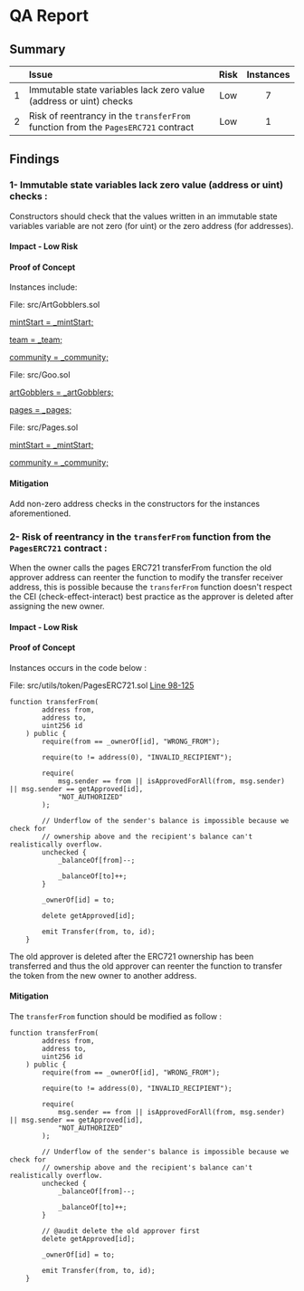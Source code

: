 # QA Report

## Summary

|               | Issue         | Risk     | Instances     |
| :-------------: |:-------------|:-------------:|:-------------:|
| 1      | Immutable state variables lack zero value (address or uint) checks | Low | 7 |
| 2      | Risk of reentrancy in the `transferFrom` function from the `PagesERC721` contract | Low | 1 |

## Findings

### 1- Immutable state variables lack zero value (address or uint) checks  :

Constructors should check that the values written in an immutable state variables variable are not zero (for uint) or the zero address (for addresses).

#### Impact - Low Risk

#### Proof of Concept

Instances include:

File: src/ArtGobblers.sol

[mintStart = _mintStart;](https://github.com/code-423n4/2022-09-artgobblers/blob/main/src/ArtGobblers.sol#L311)

[team = _team;](https://github.com/code-423n4/2022-09-artgobblers/blob/main/src/ArtGobblers.sol#L316)

[community = _community;](https://github.com/code-423n4/2022-09-artgobblers/blob/main/src/ArtGobblers.sol#L317)

File: src/Goo.sol

[artGobblers = _artGobblers;](https://github.com/code-423n4/2022-09-artgobblers/blob/main/src/Goo.sol#L83)

[pages = _pages;](https://github.com/code-423n4/2022-09-artgobblers/blob/main/src/Goo.sol#L84)

File: src/Pages.sol

[mintStart = _mintStart;](https://github.com/code-423n4/2022-09-artgobblers/blob/main/src/Pages.sol#L177)

[community = _community;](https://github.com/code-423n4/2022-09-artgobblers/blob/main/src/Pages.sol#L181)

#### Mitigation
Add non-zero address checks in the constructors for the instances aforementioned.

### 2- Risk of reentrancy in the `transferFrom` function from the `PagesERC721` contract  :

When the owner calls the pages ERC721 transferFrom function the old approver address can reenter the function to modify the transfer receiver address, this is possible because the `transferFrom` function doesn't respect the CEI (check-effect-interact) best practice as the approver is deleted after assigning the new owner.

#### Impact - Low Risk

#### Proof of Concept

Instances occurs in the code below :

File: src/utils/token/PagesERC721.sol [Line 98-125](https://github.com/code-423n4/2022-09-artgobblers/blob/main/src/utils/token/PagesERC721.sol#L98-L125)

```
function transferFrom(
        address from,
        address to,
        uint256 id
    ) public {
        require(from == _ownerOf[id], "WRONG_FROM");

        require(to != address(0), "INVALID_RECIPIENT");

        require(
            msg.sender == from || isApprovedForAll(from, msg.sender) || msg.sender == getApproved[id],
            "NOT_AUTHORIZED"
        );

        // Underflow of the sender's balance is impossible because we check for
        // ownership above and the recipient's balance can't realistically overflow.
        unchecked {
            _balanceOf[from]--;

            _balanceOf[to]++;
        }

        _ownerOf[id] = to;

        delete getApproved[id];

        emit Transfer(from, to, id);
    }
```

The old approver is deleted after the ERC721 ownership has been transferred and thus the old approver can reenter the function to transfer the token from the new owner to another address.

#### Mitigation

The `transferFrom` function should be modified as follow :

```
function transferFrom(
        address from,
        address to,
        uint256 id
    ) public {
        require(from == _ownerOf[id], "WRONG_FROM");

        require(to != address(0), "INVALID_RECIPIENT");

        require(
            msg.sender == from || isApprovedForAll(from, msg.sender) || msg.sender == getApproved[id],
            "NOT_AUTHORIZED"
        );

        // Underflow of the sender's balance is impossible because we check for
        // ownership above and the recipient's balance can't realistically overflow.
        unchecked {
            _balanceOf[from]--;

            _balanceOf[to]++;
        }

        // @audit delete the old approver first
        delete getApproved[id];

        _ownerOf[id] = to;

        emit Transfer(from, to, id);
    }
```

